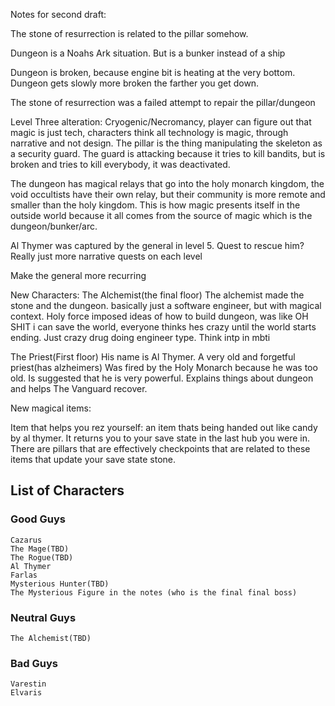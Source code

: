 
Notes for second draft:

The stone of resurrection is related to the pillar somehow.

Dungeon is a Noahs Ark situation. But is a bunker instead of a ship

Dungeon is broken, because engine bit is heating at the very bottom. Dungeon gets slowly more broken the farther you get down.

The stone of resurrection was a failed attempt to repair the pillar/dungeon

Level Three alteration: Cryogenic/Necromancy, player can figure out that magic is just tech, characters think all technology is magic, through narrative and not design. The pillar is the thing manipulating the skeleton as a security guard. The guard is attacking because it tries to kill bandits, but is broken and tries to kill everybody, it was deactivated.

The dungeon has magical relays that go into the holy monarch kingdom, the void occultists have their own relay, but their community is more remote and smaller than the holy kingdom. This is how magic presents itself in the outside world because it all comes from the source of magic which is the dungeon/bunker/arc.


Al Thymer was captured by the general in level 5. Quest to rescue him? Really just more narrative quests on each level

Make the general more recurring



New Characters:
The Alchemist(the final floor)
The alchemist made the stone and the dungeon. basically just a software engineer, but with magical context. Holy force imposed ideas of how to build dungeon, was like OH SHIT i can save the world, everyone thinks hes crazy until the world starts ending. Just crazy drug doing engineer type. Think intp in mbti

The Priest(First floor)
His name is Al Thymer. A very old and forgetful priest(has alzheimers) Was fired by the Holy Monarch because he was too old. Is suggested that he is very powerful. Explains things about dungeon and helps The Vanguard recover. 

New magical items:

Item that helps you rez yourself: an item thats being handed out like candy by al thymer. It returns you to your save state in the last hub you were in. There are pillars that are effectively checkpoints that are related to these items that update your save state stone.



## List of Characters

### Good Guys
	Cazarus
	The Mage(TBD)
	The Rogue(TBD)
	Al Thymer
	Farlas
	Mysterious Hunter(TBD)
	The Mysterious Figure in the notes (who is the final final boss)

### Neutral Guys

	The Alchemist(TBD)


### Bad Guys

	Varestin
	Elvaris
	